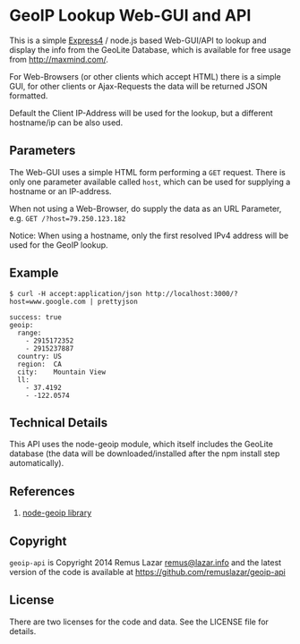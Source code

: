 GeoIP Lookup Web-GUI and API
============================

This is a simple [Express4](http://expressjs.com) / node.js based
Web-GUI/API to lookup and display the info from the GeoLite Database,
which is available for free usage from http://maxmind.com/.

For Web-Browsers (or other clients which accept HTML) there is a
simple GUI, for other clients or Ajax-Requests the data will be
returned JSON formatted.

Default the Client IP-Address will be used for the lookup, but a
different hostname/ip can be also used.


Parameters
----------

The Web-GUI uses a simple HTML form performing a `GET` request.  There
is only one parameter available called `host`, which can be used for
supplying a hostname or an IP-address.

When not using a Web-Browser, do supply the data as an URL Parameter,
e.g. `GET /?host=79.250.123.182`

Notice: When using a hostname, only the first resolved IPv4 address
will be used for the GeoIP lookup.


Example
-------

```
$ curl -H accept:application/json http://localhost:3000/?host=www.google.com | prettyjson

success: true
geoip:
  range:
    - 2915172352
    - 2915237887
  country: US
  region:  CA
  city:    Mountain View
  ll:
    - 37.4192
    - -122.0574
```

Technical Details
-----------------

This API uses the node-geoip module, which itself includes the GeoLite
database (the data will be downloaded/installed after the npm install
step automatically).

References
----------

1. [node-geoip library](https://github.com/bluesmoon/node-geoip)


Copyright
---------

`geoip-api` is Copyright 2014 Remus Lazar <remus@lazar.info> and the
latest version of the code is available at
https://github.com/remuslazar/geoip-api


License
-------

There are two licenses for the code and data. See the LICENSE file for details.
